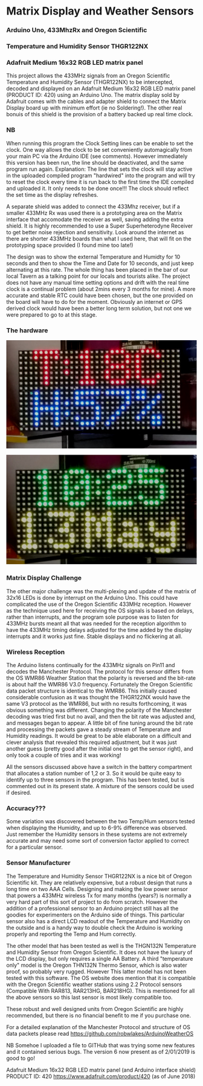 Matrix Display and Weather Sensors
==================================

### Arduino Uno, 433MhzRx and Oregon Scientific
### Temperature and Humidity Sensor THGR122NX
### Adafruit Medium 16x32 RGB LED matrix panel

This project allows the 433MHz signals from an Oregon Scientific Temperature and Humidity Sensor (THGR122NX) to be intercepted, decoded and displayed on an Adafruit Medium 16x32 RGB LED matrix panel
(PRODUCT ID: 420) using an Arduino Uno. The matrix display sold by Adafruit comes with the cables and adapter shield to connect the Matrix Display board up with minimum effort (ie no Soldering!). The other real bonuis of this shield is the provision of a battery backed up real time clock. 

### NB 

When running this program the Clock Setting lines can be enable to set the clock. One way allows the clock to be set conveniently automagically from your main PC via the Arduino IDE (see comments).  However immediately this version has been run, the line should be deactivated, and the same program run again. Explanation: The line that sets the clock will stay active in the uploaded compiled program "hardwired" into the program and will try to reset the clock every time it is run back to the first time the IDE compiled and uploaded it.  It only needs to be done once!!!  The clock should reflect the set time as the display refreshes.

A separate shield was added to connect the 433Mhz receiver, but if a smaller 433MHz Rx was used there is a prototyping area on the Matrix interface that accomodate the receiver as well, saving adding the extra shield. It is highly recommended to use a Super Superheterodyne Receiver to get better noise rejection and sensitivity. Look around the internet as there are shorter 433MHz boards than what I used here, that will fit on the prototyping space provided (I found mine too late!)

The design was to show the external Temperature and Humidty for 10 seconds and then to show the Time and Date for 10 seconds, and just keep alternating at this rate.  The whole thing has been placed in the bar of our local Tavern as a talking point for our locals and tourists alike. The project does not have any manual time setting options and drift with the real time clock is a continual problem (about 2mins every 3 months for mine).  A more accurate and stable RTC could have been chosen, but the one provided on the board will have to do for the moment.  Obviously an internet or GPS derived clock would have been a better long term solution, but not one we were prepared to go to at this stage.

### The hardware

![alt text](images/temphum.jpg?raw=true "OS Sensor and Adafruit Matrix Display")

![alt text](images/timedate.jpg?raw=true "OS Sensor and Adafruit Matrix Display")

### Matrix Display Challenge

The other major challenge was the multi-plexing and update of the matrix of 32x16 LEDs is done by interrupt on the Arduino Uno.  This could have complicated the use of the Oregon Scientific 433MHz reception. However as the technique used here for receiving the OS signals is based on delays, rather than interrupts, and the program sole purpose was to listen for 433MHz bursts meant all that was needed for the reception algorithm to have the 433MHz timing delays adjusted for the time added by the display interrupts and it works just fine. Stable displays and no flickering at all.

### Wireless Reception

The Arduino listens continually for the 433MHz signals on Pin11 and decodes the Manchester Protocol.  The protocol for this sensor differs from the OS WMR86 Weather Station that the polarity is reversed and the bit-rate is about half the WMR86 V3.0 frequency.  Fortunately the Oregon Scientific data packet structure is identical to the WMR86.  This initially caused considerable confusion as it was thought the THGR122NX would have the same V3 protocol as the WMR86, but with no results forthcoming, it was obvious something was different.  Changing the polarity of the Manchester decoding was tried first but no avail, and then the bit rate was adjusted and, and messages began to appear.  A little bit of fine tuning around the bit rate and processing the packets gave a steady stream of Temperature and Humidity readings. It would be great to be able elaborate on a difficult and clever analysis that revealed this required adjustment, but it was just another guess (pretty good after the initial one to get the sensor right), and only took a couple of tries and it was working!

All the sensors discussed above have a switch in the battery compartment that allocates a station number of 1,2 or 3.  So it would be quite easy to identify up to three sensors in the program.  This has been tested, but is commented out in its present state. A mixture of the sensors could be used if desired.  

### Accuracy???

Some variation was discovered between the two Temp/Hum sensors tested when displaying the Humidity, and up to 6-9% difference was observed. Just remember the Humidity sensors in these systems are not extremely accurate and may need some sort of conversion factor applied to correct for a particular sensor.

### Sensor Manufacturer

The Temperature and Humidity Sensor THGR122NX is a nice bit of Oregon Scientific kit. They are relatively expensive, but a robust design that runs a long time on two AAA Cells.  Designing and making the low power sensor that powers a 433MHz wireless Tx for many months (years?) is normally a very hard part of this sort of project to do from scratch.  However the addition of a professional sensor to an Arduino project still has all the goodies for experimenters on the Arduino side of things. This particular sensor also has a direct LCD readout of the Temperature and Humidity on the outside and is a handy way to double check the Arduino is working properly and reporting the Temp and Hum correctly.

The other model that has been tested as well is the THGN132N Temperature and Humidity Sensor from Oregon Scientific.  It does not have the luxury of the LCD display, but only requires a single AA Battery.  A third "temperature only" model is the Oregon THN132N Thermo Sensor, which is also water proof, so probably very rugged.  However This latter model has not been tested with this software.  The OS website does mention that it is compatible with the Oregon Scientific weather stations using 2.2 Protocol sensors (Compatible With RAR813, RAR213HG, BAR218HG).  This is mentioned for all the above sensors so this last sensor is most likely compatible too.

These robust and well designed units from Oregon Scientific are highly recommended, but there is no financial benefit to me if you purchase one.

For a detailed explanation of the Manchester Protocol and structure of OS data packets please read https://github.com/robwlakes/ArduinoWeatherOS 

NB Somehoe I uploaded a file to GITHub that was trying some new features and it contained serious bugs.
The version 6 now present as of 2/01/2019 is good to go! 


Adafruit Medium 16x32 RGB LED matrix panel (and Arduino interface shield)
PRODUCT ID: 420
https://www.adafruit.com/product/420 (as of June 2018)
